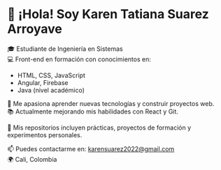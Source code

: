 # 👋 ¡Hola! Soy Karen Tatiana Suarez Arroyave

🎓 Estudiante de Ingeniería en Sistemas  
💻 Front-end en formación con conocimientos en:
- HTML, CSS, JavaScript
- Angular, Firebase
- Java (nivel académico)

🚀 Me apasiona aprender nuevas tecnologías y construir proyectos web.  
📚 Actualmente mejorando mis habilidades con React y Git.

📌 Mis repositorios incluyen prácticas, proyectos de formación y experimentos personales.

📫 Puedes contactarme en: karensuarez2022@gmail.com  
🌍 Cali, Colombia

